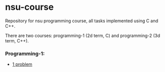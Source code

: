 # nsu-course
Repository for nsu programming course, all tasks implemented using C and C++.

There are two courses: programming-1 (2d term, C) and programming-2 (3d term, C++).

<h3>Programming-1:</h3>
<ul>
  <li> <a href="programming-1/problem-1/"> 1 problem </a> </li>  
</ul>
  
